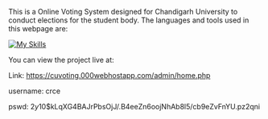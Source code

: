 This is a Online Voting System designed for Chandigarh University to conduct elections for the student body. 
The languages and tools used in this webpage are:

[![My Skills](https://skillicons.dev/icons?i=js,html,bootstrap,php,mysql)](https://skillicons.dev)

You can view the project live at:

Link:  https://cuvoting.000webhostapp.com/admin/home.php

username: crce

pswd: $2y$10$kLqXG4BAJrPbsOjJ/.B4eeZn6oojNhAb8l5/cb9eZvFnYU.pz2qni
